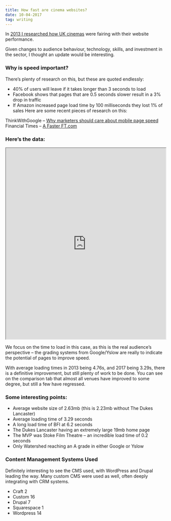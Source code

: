 ```yaml
---
title: How fast are cinema websites?
date: 10-04-2017
tag: writing
---
```

<script type="text/javascript" src="https://www.gstatic.com/charts/loader.js"></script>
<script type="text/javascript" src="/assets/charts/website.js"></script>

In [2013 I researched how UK cinemas](https://rae.li/web-analysis-uk-europa-cinemas/) were fairing with their website performance.

Given changes to audience behaviour, technology, skills, and investment in the sector, I thought an update would be interesting.

### Why is speed important?

There’s plenty of research on this, but these are quoted endlessly:

* 40% of users will leave if it takes longer than 3 seconds to load
* Facebook shows that pages that are 0.5 seconds slower result in a 3% drop in traffic
* If Amazon increased page load time by 100 milliseconds they lost 1% of sales
Here are some recent pieces of research on this:

ThinkWithGoogle – [Why marketers should care about mobile page speed](https://www.thinkwithgoogle.com/articles/mobile-page-speed-load-time.html)
Financial Times – [A Faster FT.com](http://engineroom.ft.com/2016/04/04/a-faster-ft-com/)

### Here’s the data:

<div id="web" class="chart"></div>
<iframe width='100%' height='600'  src="https://docs.google.com/spreadsheets/d/1_YTaUXDR2hVzbRld56-sd-_AL4jr_JncM0YF6SAU8kE/pubhtml?widget=true&amp;headers=false"></iframe>

We focus on the time to load in this case, as this is the real audience’s perspective – the grading systems from Google/Yslow are really to indicate the potential of pages to improve speed.

With average loading times in 2013 being 4.76s, and 2017 being 3.29s, there is a definitive improvement, but still plenty of work to be done. You can see on the comparison tab that almost all venues have improved to some degree, but still a few have regressed.

### Some interesting points:

* Average website size of 2.63mb (this is 2.23mb without The Dukes Lancaster)
* Average loading time of 3.29 seconds
* A long load time of BFI at 6.2 seconds
* The Dukes Lancaster having an extremely large 19mb home page
* The MVP was Stoke Film Theatre – an incredible load time of 0.2 seconds
* Only Watershed reaching an A grade in either Google or Yslow

### Content Management Systems Used

Definitely interesting to see the CMS used, with WordPress and Drupal leading the way. Many custom CMS were used as well, often deeply integrating with CRM systems.

* Craft	2
* Custom	16
* Drupal	7
* Squarespace	1
* Wordpress	14
